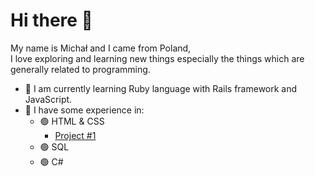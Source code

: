 # Hi there 👋 
  My name is Michał and I came from Poland, \
  I love exploring and learning new things especially the things which are generally related to programming. 
* 🌱 I am currently learning Ruby language with Rails framework and JavaScript.
* 🧩 I have some experience in:
	* 🟢 HTML & CSS 
		* [Project #1 ](https://www.manticore.uni.lodz.pl/~mkasperk/)
	* 🟢 SQL
	* 🟢 C#

